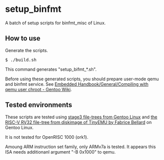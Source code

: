 # setup\_binfmt
A batch of setup scripts for binfmt\_misc of Linux.

## How to use
Generate the scripts.
<pre>
$ ./build.sh
</pre>
This command generates "setup\_bifmt\_\*.sh".

Before using these generated scripts, you should prepare user-mode qemu and binfmt service.
See
[Embedded Handbook/General/Compiling with qemu user chroot - Gentoo Wiki](https://wiki.gentoo.org/wiki/Embedded_Handbook/General/Compiling_with_qemu_user_chroot).

## Tested environments
These scripts are tested using
[stage3 file-trees from Gentoo Linux](https://www.gentoo.org/downloads/)
and
[the RISC-V RV32 file-tree from diskimage of TinyEMU by Fabrice Bellard](https://bellard.org/tinyemu/)
on Gentoo Linux.

It is not tested for OpenRISC 1000 (ork1).

Amoung ARM instruction set family, only ARMv7a is tested.
It appears this ISA needs additionanl argument "-B 0x1000" to qemu.

